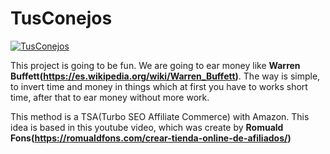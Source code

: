 # TusConejos

<a href="http://tusconejos.com/">
  <img alt="TusConejos" src="https://github.com/LumbralesSoftware/TusConejos/blob/master/resources/portal.png" />
</a>

This project is going to be fun. We are going to ear money like **Warren Buffett(https://es.wikipedia.org/wiki/Warren_Buffett)**. The way is simple, to invert time and money in things which at first you have to works short time, after that to ear money without more work.

This method is a TSA(Turbo SEO Affiliate Commerce) with Amazon. This idea is based in this youtube video, which was create by **Romuald Fons(https://romualdfons.com/crear-tienda-online-de-afiliados/)**

